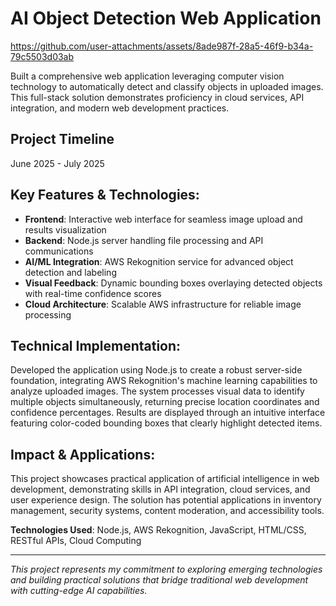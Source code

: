 # AI Object Detection Web Application

https://github.com/user-attachments/assets/8ade987f-28a5-46f9-b34a-79c5503d03ab


Built a comprehensive web application leveraging computer vision technology to automatically detect and classify objects in uploaded images. This full-stack solution demonstrates proficiency in cloud services, API integration, and modern web development practices.


## Project Timeline
June 2025 - July 2025

## Key Features & Technologies:
- **Frontend**: Interactive web interface for seamless image upload and results visualization
- **Backend**: Node.js server handling file processing and API communications
- **AI/ML Integration**: AWS Rekognition service for advanced object detection and labeling
- **Visual Feedback**: Dynamic bounding boxes overlaying detected objects with real-time confidence scores
- **Cloud Architecture**: Scalable AWS infrastructure for reliable image processing

## Technical Implementation:
Developed the application using Node.js to create a robust server-side foundation, integrating AWS Rekognition's machine learning capabilities to analyze uploaded images. The system processes visual data to identify multiple objects simultaneously, returning precise location coordinates and confidence percentages. Results are displayed through an intuitive interface featuring color-coded bounding boxes that clearly highlight detected items.

## Impact & Applications:
This project showcases practical application of artificial intelligence in web development, demonstrating skills in API integration, cloud services, and user experience design. The solution has potential applications in inventory management, security systems, content moderation, and accessibility tools.

**Technologies Used**: Node.js, AWS Rekognition, JavaScript, HTML/CSS, RESTful APIs, Cloud Computing

---

*This project represents my commitment to exploring emerging technologies and building practical solutions that bridge traditional web development with cutting-edge AI capabilities.*







